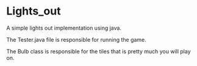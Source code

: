 Lights_out
==========

A simple lights out implementation using java.

The Tester.java file is responsible for running the game.

The Bulb class is responsible for the tiles that is pretty much you will play on.

